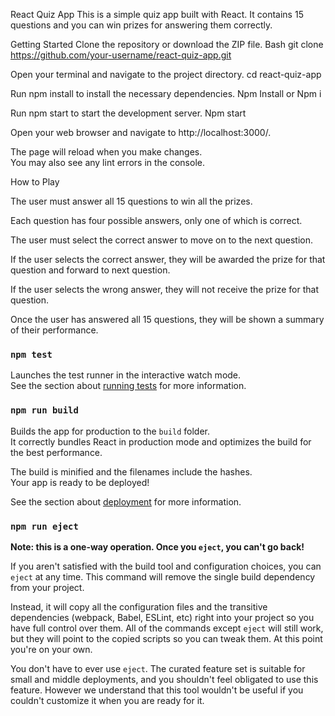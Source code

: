 React Quiz App
This is a simple quiz app built with React. It contains 15 questions and you can win prizes for answering them correctly.

Getting Started
Clone the repository or download the ZIP file.
 Bash
   git clone https://github.com/your-username/react-quiz-app.git
 
Open your terminal and navigate to the project directory.
   cd react-quiz-app
 
Run npm install to install the necessary dependencies.
   Npm Install or Npm i
     
Run npm start to start the development server.
   Npm start
   
Open your web browser and navigate to http://localhost:3000/.


The page will reload when you make changes.\
You may also see any lint errors in the console.

How to Play

The user must answer all 15 questions to win all the prizes.

Each question has four possible answers, only one of which is correct.

The user must select the correct answer to move on to the next question.

If the user selects the correct answer, they will be awarded the prize for that question and forward to next question.

If the user selects the wrong answer, they will not receive the prize for that question.

Once the user has answered all 15 questions, they will be shown a summary of their performance.

### `npm test`

Launches the test runner in the interactive watch mode.\
See the section about [running tests](https://facebook.github.io/create-react-app/docs/running-tests) for more information.

### `npm run build`

Builds the app for production to the `build` folder.\
It correctly bundles React in production mode and optimizes the build for the best performance.

The build is minified and the filenames include the hashes.\
Your app is ready to be deployed!

See the section about [deployment](https://facebook.github.io/create-react-app/docs/deployment) for more information.

### `npm run eject`

**Note: this is a one-way operation. Once you `eject`, you can't go back!**

If you aren't satisfied with the build tool and configuration choices, you can `eject` at any time. This command will remove the single build dependency from your project.

Instead, it will copy all the configuration files and the transitive dependencies (webpack, Babel, ESLint, etc) right into your project so you have full control over them. All of the commands except `eject` will still work, but they will point to the copied scripts so you can tweak them. At this point you're on your own.

You don't have to ever use `eject`. The curated feature set is suitable for small and middle deployments, and you shouldn't feel obligated to use this feature. However we understand that this tool wouldn't be useful if you couldn't customize it when you are ready for it.
